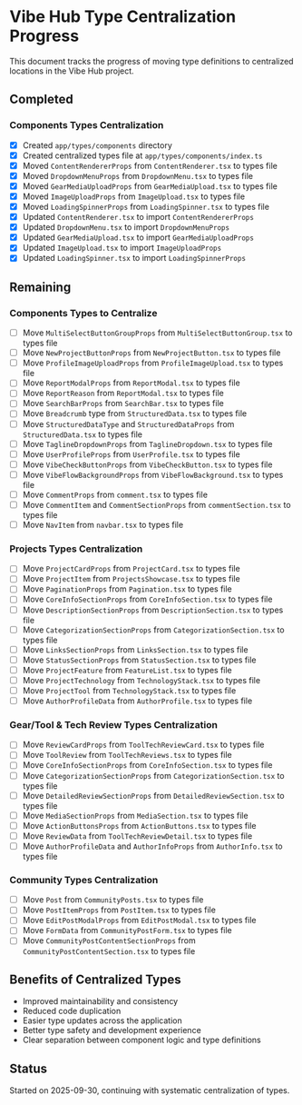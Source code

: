# Vibe Hub Type Centralization Progress

This document tracks the progress of moving type definitions to centralized locations in the Vibe Hub project.

## Completed

### Components Types Centralization
- [x] Created `app/types/components` directory
- [x] Created centralized types file at `app/types/components/index.ts`
- [x] Moved `ContentRendererProps` from `ContentRenderer.tsx` to types file
- [x] Moved `DropdownMenuProps` from `DropdownMenu.tsx` to types file
- [x] Moved `GearMediaUploadProps` from `GearMediaUpload.tsx` to types file
- [x] Moved `ImageUploadProps` from `ImageUpload.tsx` to types file
- [x] Moved `LoadingSpinnerProps` from `LoadingSpinner.tsx` to types file
- [x] Updated `ContentRenderer.tsx` to import `ContentRendererProps`
- [x] Updated `DropdownMenu.tsx` to import `DropdownMenuProps`
- [x] Updated `GearMediaUpload.tsx` to import `GearMediaUploadProps`
- [x] Updated `ImageUpload.tsx` to import `ImageUploadProps`
- [x] Updated `LoadingSpinner.tsx` to import `LoadingSpinnerProps`

## Remaining

### Components Types to Centralize
- [ ] Move `MultiSelectButtonGroupProps` from `MultiSelectButtonGroup.tsx` to types file
- [ ] Move `NewProjectButtonProps` from `NewProjectButton.tsx` to types file
- [ ] Move `ProfileImageUploadProps` from `ProfileImageUpload.tsx` to types file
- [ ] Move `ReportModalProps` from `ReportModal.tsx` to types file
- [ ] Move `ReportReason` from `ReportModal.tsx` to types file
- [ ] Move `SearchBarProps` from `SearchBar.tsx` to types file
- [ ] Move `Breadcrumb` type from `StructuredData.tsx` to types file
- [ ] Move `StructuredDataType` and `StructuredDataProps` from `StructuredData.tsx` to types file
- [ ] Move `TaglineDropdownProps` from `TaglineDropdown.tsx` to types file
- [ ] Move `UserProfileProps` from `UserProfile.tsx` to types file
- [ ] Move `VibeCheckButtonProps` from `VibeCheckButton.tsx` to types file
- [ ] Move `VibeFlowBackgroundProps` from `VibeFlowBackground.tsx` to types file
- [ ] Move `CommentProps` from `comment.tsx` to types file
- [ ] Move `CommentItem` and `CommentSectionProps` from `commentSection.tsx` to types file
- [ ] Move `NavItem` from `navbar.tsx` to types file

### Projects Types Centralization
- [ ] Move `ProjectCardProps` from `ProjectCard.tsx` to types file
- [ ] Move `ProjectItem` from `ProjectsShowcase.tsx` to types file
- [ ] Move `PaginationProps` from `Pagination.tsx` to types file
- [ ] Move `CoreInfoSectionProps` from `CoreInfoSection.tsx` to types file
- [ ] Move `DescriptionSectionProps` from `DescriptionSection.tsx` to types file
- [ ] Move `CategorizationSectionProps` from `CategorizationSection.tsx` to types file
- [ ] Move `LinksSectionProps` from `LinksSection.tsx` to types file
- [ ] Move `StatusSectionProps` from `StatusSection.tsx` to types file
- [ ] Move `ProjectFeature` from `FeatureList.tsx` to types file
- [ ] Move `ProjectTechnology` from `TechnologyStack.tsx` to types file
- [ ] Move `ProjectTool` from `TechnologyStack.tsx` to types file
- [ ] Move `AuthorProfileData` from `AuthorProfile.tsx` to types file

### Gear/Tool & Tech Review Types Centralization
- [ ] Move `ReviewCardProps` from `ToolTechReviewCard.tsx` to types file
- [ ] Move `ToolReview` from `ToolTechReviews.tsx` to types file
- [ ] Move `CoreInfoSectionProps` from `CoreInfoSection.tsx` to types file
- [ ] Move `CategorizationSectionProps` from `CategorizationSection.tsx` to types file
- [ ] Move `DetailedReviewSectionProps` from `DetailedReviewSection.tsx` to types file
- [ ] Move `MediaSectionProps` from `MediaSection.tsx` to types file
- [ ] Move `ActionButtonsProps` from `ActionButtons.tsx` to types file
- [ ] Move `ReviewData` from `ToolTechReviewDetail.tsx` to types file
- [ ] Move `AuthorProfileData` and `AuthorInfoProps` from `AuthorInfo.tsx` to types file

### Community Types Centralization
- [ ] Move `Post` from `CommunityPosts.tsx` to types file
- [ ] Move `PostItemProps` from `PostItem.tsx` to types file
- [ ] Move `EditPostModalProps` from `EditPostModal.tsx` to types file
- [ ] Move `FormData` from `CommunityPostForm.tsx` to types file
- [ ] Move `CommunityPostContentSectionProps` from `CommunityPostContentSection.tsx` to types file

## Benefits of Centralized Types
- Improved maintainability and consistency
- Reduced code duplication
- Easier type updates across the application
- Better type safety and development experience
- Clear separation between component logic and type definitions

## Status
Started on 2025-09-30, continuing with systematic centralization of types.